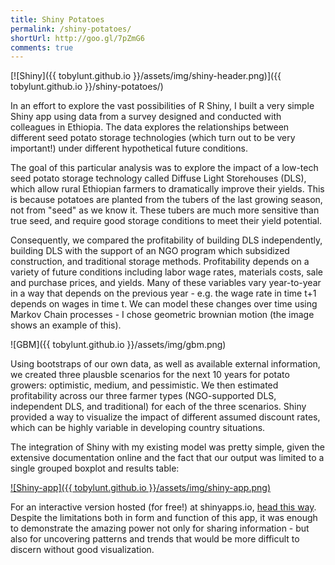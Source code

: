 ```yaml
---
title: Shiny Potatoes
permalink: /shiny-potatoes/
shortUrl: http://goo.gl/7pZmG6
comments: true
---
```


[![Shiny]({{ tobylunt.github.io }}/assets/img/shiny-header.png)]({{ tobylunt.github.io }}/shiny-potatoes/)

In an effort to explore the vast possibilities of R Shiny, I built a very simple Shiny app using data from a survey designed and conducted with colleagues in Ethiopia. The data explores the relationships between different seed potato storage technologies (which turn out to be very important!) under different hypothetical future conditions.

<!--more-->
The goal of this particular analysis was to explore the impact of a low-tech seed potato storage technology called Diffuse Light Storehouses (DLS), which allow rural Ethiopian farmers to dramatically improve their yields. This is because potatoes are planted from the tubers of the last growing season, not from "seed" as we know it. These tubers are much more sensitive than true seed, and require good storage conditions to meet their yield potential.

Consequently, we compared the profitability of building DLS independently, building DLS with the support of an NGO program which subsidized construction, and traditional storage methods. Profitability depends on a variety of future conditions including labor wage rates, materials costs, sale and purchase prices, and yields. Many of these variables vary year-to-year in a way that depends on the previous year - e.g. the wage rate in time t+1 depends on wages in time t. We can model these changes over time using Markov Chain processes - I chose geometric brownian motion (the image shows an example of this).

![GBM]({{ tobylunt.github.io }}/assets/img/gbm.png)

Using bootstraps of our own data, as well as available external information, we created three plausble scenarios for the next 10 years for potato growers: optimistic, medium, and pessimistic. We then estimated profitability across our three farmer types (NGO-supported DLS, independent DLS, and traditional) for each of the three scenarios. Shiny provided a way to visualize the impact of different assumed discount rates, which can be highly variable in developing country situations.

The integration of Shiny with my existing model was pretty simple, given the extensive documentation online and the fact that our output was limited to a single grouped boxplot and results table:

[![Shiny-app]({{ tobylunt.github.io }}/assets/img/shiny-app.png)](https://tobylunt.shinyapps.io/shinyapp/)

For an interactive version hosted (for free!) at shinyapps.io, [head this way](https://tobylunt.shinyapps.io/shinyapp/). Despite the limitations both in form and function of this app, it was enough to demonstrate the amazing power not only for sharing information - but also for uncovering patterns and trends that would be more difficult to discern without good visualization.  
<br/>
